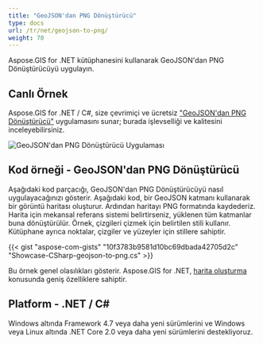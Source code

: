 ```yaml
---
title: "GeoJSON'dan PNG Dönüştürücü"
type: docs
url: /tr/net/geojson-to-png/
weight: 70
---
```


Aspose.GIS for .NET kütüphanesini kullanarak GeoJSON'dan PNG Dönüştürücüyü uygulayın.

## **Canlı Örnek**

Aspose.GIS for .NET / C#, size çevrimiçi ve ücretsiz ["GeoJSON'dan PNG Dönüştürücü"](https://products.aspose.app/gis/viewer/geojson-to-png) uygulamasını sunar; burada işlevselliği ve kalitesini inceleyebilirsiniz.

![GeoJSON'dan PNG Dönüştürücü Uygulaması](viewer.png)

## **Kod örneği - GeoJSON'dan PNG Dönüştürücü**

Aşağıdaki kod parçacığı, GeoJSON'dan PNG Dönüştürücüyü nasıl uygulayacağınızı gösterir. Aşağıdaki kod, bir GeoJSON katmanı kullanarak bir görüntü haritası oluşturur. Ardından haritayı PNG formatında kaydederiz. Harita için mekansal referans sistemi belirtirseniz, yüklenen tüm katmanlar buna dönüştürülür.
Örnek, çizgileri çizmek için belirtilen stili kullanır. Kütüphane ayrıca noktalar, çizgiler ve yüzeyler için stillere sahiptir.

{{< gist "aspose-com-gists" "10f3783b9581d10bc69dbada42705d2c" "Showcase-CSharp-geojson-to-png.cs" >}}

Bu örnek genel olasılıkları gösterir. Aspose.GIS for .NET, [harita oluşturma](https://docs.aspose.com/gis/net/map-rendering/) konusunda geniş özelliklere sahiptir.

## **Platform - .NET / C#**

Windows altında Framework 4.7 veya daha yeni sürümlerini ve Windows veya Linux altında .NET Core 2.0 veya daha yeni sürümlerini destekliyoruz.
